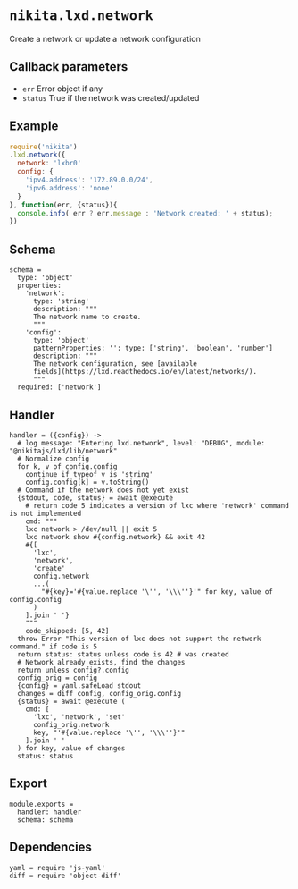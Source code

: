 
# `nikita.lxd.network`

Create a network or update a network configuration

## Callback parameters

* `err`
  Error object if any
* `status`
  True if the network was created/updated

## Example

```js
require('nikita')
.lxd.network({
  network: 'lxbr0'
  config: {
    'ipv4.address': '172.89.0.0/24',
    'ipv6.address': 'none'
  }
}, function(err, {status}){
  console.info( err ? err.message : 'Network created: ' + status);
})
```

## Schema

    schema =
      type: 'object'
      properties:
        'network':
          type: 'string'
          description: """
          The network name to create.
          """
        'config':
          type: 'object'
          patternProperties: '': type: ['string', 'boolean', 'number']
          description: """
          The network configuration, see [available
          fields](https://lxd.readthedocs.io/en/latest/networks/).
          """
      required: ['network']

## Handler

    handler = ({config}) ->
      # log message: "Entering lxd.network", level: "DEBUG", module: "@nikitajs/lxd/lib/network"
      # Normalize config
      for k, v of config.config
        continue if typeof v is 'string'
        config.config[k] = v.toString()
      # Command if the network does not yet exist
      {stdout, code, status} = await @execute
        # return code 5 indicates a version of lxc where 'network' command is not implemented
        cmd: """
        lxc network > /dev/null || exit 5
        lxc network show #{config.network} && exit 42
        #{[
          'lxc',
          'network',
          'create'
          config.network
          ...(
            "#{key}='#{value.replace '\'', '\\\''}'" for key, value of config.config
          )
        ].join ' '}
        """
        code_skipped: [5, 42]
      throw Error "This version of lxc does not support the network command." if code is 5
      return status: status unless code is 42 # was created
      # Network already exists, find the changes
      return unless config?.config
      config_orig = config
      {config} = yaml.safeLoad stdout
      changes = diff config, config_orig.config
      {status} = await @execute (
        cmd: [
          'lxc', 'network', 'set'
          config_orig.network
          key, "'#{value.replace '\'', '\\\''}'"
        ].join ' '
      ) for key, value of changes
      status: status

## Export

    module.exports =
      handler: handler
      schema: schema

## Dependencies

    yaml = require 'js-yaml'
    diff = require 'object-diff'
